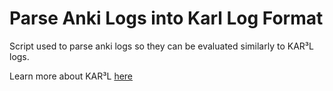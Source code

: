 # Parse Anki Logs into Karl Log Format

Script used to parse anki logs so they can be evaluated similarly to KAR³L logs.

Learn more about KAR³L [here](https://github.com/Pinafore/karl-flashcards-web-app)


